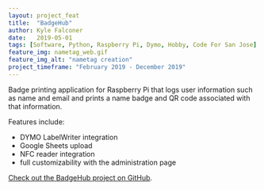 ```yaml
---
layout: project_feat
title:  "BadgeHub"
author: Kyle Falconer
date:   2019-05-01
tags: [Software, Python, Raspberry Pi, Dymo, Hobby, Code For San Jose]
feature_img: nametag_web.gif
feature_img_alt: "nametag creation"
project_timeframe: "February 2019 - December 2019"
---
```



Badge printing application for Raspberry Pi that logs user information such as name and email and prints a name badge and QR code associated with that information.

Features include:
* DYMO LabelWriter integration
* Google Sheets upload
* NFC reader integration
* full customizability with the administration page

[Check out the BadgeHub project on GitHub](https://github.com/codeforsanjose/BadgeHub).